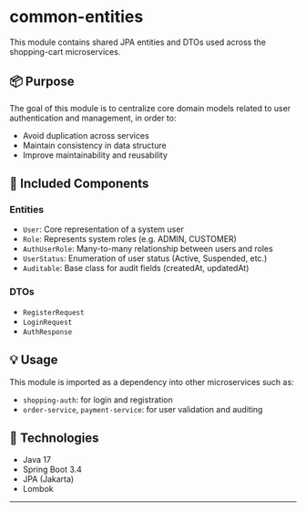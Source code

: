 # common-entities

This module contains shared JPA entities and DTOs used across the shopping-cart microservices.

## 📦 Purpose

The goal of this module is to centralize core domain models related to user authentication and management, in order to:

- Avoid duplication across services
- Maintain consistency in data structure
- Improve maintainability and reusability

## 🔧 Included Components

### Entities
- `User`: Core representation of a system user
- `Role`: Represents system roles (e.g. ADMIN, CUSTOMER)
- `AuthUserRole`: Many-to-many relationship between users and roles
- `UserStatus`: Enumeration of user status (Active, Suspended, etc.)
- `Auditable`: Base class for audit fields (createdAt, updatedAt)

### DTOs
- `RegisterRequest`
- `LoginRequest`
- `AuthResponse`

## 💡 Usage

This module is imported as a dependency into other microservices such as:

- `shopping-auth`: for login and registration
- `order-service`, `payment-service`: for user validation and auditing

## 🚀 Technologies

- Java 17
- Spring Boot 3.4
- JPA (Jakarta)
- Lombok

---
